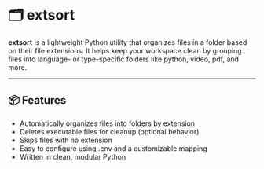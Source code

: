 # 🗂️ extsort

**extsort** is a lightweight Python utility that organizes files in a folder based on their file extensions. It helps keep your workspace clean by grouping files into language- or type-specific folders like python, video, pdf, and more.

---

## 📦 Features

- Automatically organizes files into folders by extension
- Deletes executable files for cleanup (optional behavior)
- Skips files with no extension
- Easy to configure using .env and a customizable mapping
- Written in clean, modular Python

